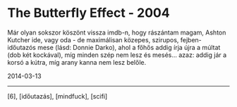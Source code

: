 # The Butterfly Effect - 2004

Már olyan sokszor köszönt vissza imdb-n, hogy rászántam magam, Ashton Kutcher ide, vagy oda - de maximálisan közepes, szirupos, fejben-időutazós mese (lásd: Donnie Darko), ahol a főhős addig írja újra a múltat (dob két kockával), míg minden szép nem lesz és mesés... azaz: addig jár a korsó a kútra, míg arany kanna nem lesz belőle.

2014-03-13 

----

[6], [időutazás], [mindfuck], [scifi]